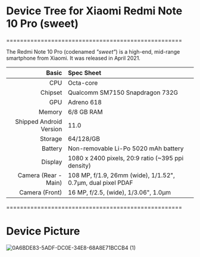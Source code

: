 # Device Tree for Xiaomi Redmi Note 10 Pro (sweet)

===================================================


The Redmi Note 10 Pro (codenamed _"sweet"_) is a high-end, mid-range smartphone from Xiaomi.
It was released in April 2021.

| Basic                   | Spec Sheet                                                                                                                     |
| -----------------------:|:------------------------------------------------------------------------------------------------------------------------------ |
| CPU                     | Octa-core                                                                                                                      |
| Chipset                 |  Qualcomm SM7150 Snapdragon 732G                                                                                                           |
| GPU                     |   Adreno 618                                                                                                                |
| Memory                  | 6/8 GB RAM                                                                                                                     |
| Shipped Android Version | 11.0                                                                                                                            |
| Storage                 | 64/128/GB                                                                                                                  |
| Battery                 | Non-removable Li-Po 5020 mAh battery                                                                                           |
| Display                 | 1080 x 2400 pixels, 20:9 ratio (~395 ppi density)                                                                            |
| Camera (Rear - Main)    | 108 MP, f/1.9, 26mm (wide), 1/1.52", 0.7µm, dual pixel PDAF                                                                                 |
| Camera (Front)          | 16 MP, f/2.5, (wide), 1/3.06", 1.0µm


===================================================

# Device Picture

![0A6BDE83-5ADF-DC0E-34E8-68A8E71BCCB4 (1)](https://user-images.githubusercontent.com/52545734/120107342-ed8cb000-c18a-11eb-92b7-555edfaa2778.png)
